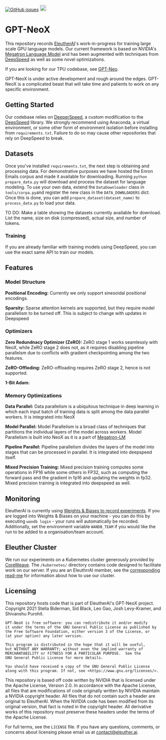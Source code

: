 [![GitHub issues](https://img.shields.io/github/issues/EleutherAI/gpt-neox)](https://github.com/EleutherAI/gpt-neox/issues)
[<img src="https://raw.githubusercontent.com/wandb/assets/main/wandb-github-badge-28.svg" alt="Weights & Biases monitoring" height=20>](https://wandb.ai/eleutherai/neox)

# GPT-NeoX

This repository records [EleutherAI](www.eleuther.ai)'s work-in-progress for training large scale GPU language models. Our current framework is based on NVIDIA's [Megatron Language Model](https://github.com/NVIDIA/Megatron-LM) and has been augmented with techniques from [DeepSpeed](https://www.deepspeed.ai) as well as some novel optimizations. 

If you are looking for our TPU codebase, see [GPT-Neo](https://github.com/EleutherAI/gpt-neo).

GPT-NeoX is under active development and rough around the edges. GPT-NeoX is a complicated beast that will take time and patients to work on any specific environment.

## Getting Started

Our codebase relies on [DeeperSpeed](https://github.com/EleutherAI/DeeperSpeed), a custom modification to the [DeepSpeed](https://github.com/microsoft/DeepSpeed) library. We strongly recommend using Anaconda, a virtual environment, or some other form of environment isolation before installing from `requirements.txt`. Failure to do so may cause other repositories that rely on DeepSpeed to break.

## Datasets

Once you've installed `requirements.txt`, the next step is obtaining and processing data. For demonstrative purposes we have hosted the Enron Emails corpus and made it available for downloading. Running `python prepare_data.py` will download and process the dataset for language modeling. To use your own data, extend the `DataDownloader` class in `tools/corpa.py`and register the new class in the `DATA_DOWNLOADERS` dict. Once this is done, you can add `prepare_dataset(dataset_name)` to `process_data.py` to load your data.

TO DO: Make a table showing the datasets currently available for download. List the name, size on disk (compressed), actual size, and number of tokens.

### Training

If you are already familiar with training models using DeepSpeed, you can use the exact same API to train our models.

## Features

### Model Structure

**Positional Encoding:** Currently we only support sinesoidal positional encodings.

**Sparsity:** Sparse attention kernels are supported, but they require model parallelism to be turned off. This is subject to change with updates in Deepspeed

### Optimizers

**Zero Redundnacy Optimizer (ZeRO):** ZeRO stage 1 works seamlessly with NeoX, while ZeRO stage 2 does not, as it requires disabling pipeline parallelsm due to conflicts with gradient checkpointing among the two features. 

**ZeRO-Offloding:** ZeRO-offloading requires ZeRO stage 2, hence is not supported.

**1-Bit Adam:**

### Memory Optimizations

**Data Parallel:** Data parallelism is a ubiquitous technique in deep learning in which each input batch of training data is split among the data parallel workers. It is integrated into NeoX

**Model Parallel:** Model Parallelism is a broad class of techniques that partitions the individual layers of the model across workers. Model Parallelism is built into NeoX as it is a part of [Megatron-LM](https://github.com/NVIDIA/Megatron-LM)

**Pipeline Parallel:** Pipeline parallelism divides the layers of the model into stages that can be processed in parallel. It is integrated into deepspeed itself.

**Mixed Precision Training:** Mixed precision training computes some operations in FP16 while some others in FP32, such as computing the forward pass and the gradient in fp16 and updating the weights in fp32. Mixed precision training is integrated into deepspeed as well.

## Monitoring

EleutherAI is currently using [Weights & Biases to record experiments](https://wandb.ai/eleutherai/neox). If you are logged into Weights & Biases on your machine - you can do this by executing `wandb login` - your runs will automatically be recorded. Additionally, set the environment variable `WANDB_TEAM` if you would like the run to be added to a organisation/team account.

## Eleuther Cluster

We run our experiments on a Kubernetes cluster generously provided by [CoreWeave](https://coreweave.com/). The `/kubernetes/` directory contains code designed to facilitate work on our server. If you are an EleuthrrAI member, see the [corresponding read-me](kubernetes/README.md) for information about how to use our cluster.

## Licensing

This repository hosts code that is part of EleutherAI's GPT-NeoX project. Copyright 2021 Stella Biderman, Sid Black, Leo Gao, Josh Levy-Kramer, and Shivanshu Purohit.

    GPT-NeoX is free software: you can redistribute it and/or modify
    it under the terms of the GNU General Public License as published by
    the Free Software Foundation, either version 3 of the License, or
    (at your option) any later version.

    This program is distributed in the hope that it will be useful,
    but WITHOUT ANY WARRANTY; without even the implied warranty of
    MERCHANTABILITY or FITNESS FOR A PARTICULAR PURPOSE.  See the
    GNU General Public License for more details.

    You should have received a copy of the GNU General Public License
    along with this program. If not, see <https://www.gnu.org/licenses/>.

This repository is based off code written by NVIDIA that is licensed under the Apache License, Version 2.0. In accordance with the Apache License, all files that are modifications of code originally written by NIVIDIA maintain a NVIDIA copyright header. All files that do not contain such a header are original to EleutherAI. When the NVIDIA code has been modified from its original version, that fact is noted in the copyright header. All derivative works of this repository must preserve these headers under the terms of the Apache License.

For full terms, see the `LICENSE` file. If you have any questions, comments, or concerns about licensing please email us at contact@eleuther.ai.
